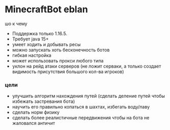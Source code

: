 # MinecraftBot eblan

шо к чему
 * Поддержка только 1.16.5.
 * Требует java 15+
 * умеет ходить и добывать ресы
 * можно запускать хоть бесконечность ботов
 * гибкая настройка
 * может использовать прокси любого типа
 * уклон на рейд атаки серверов (не ложит серваки, а только создает видимость присутствия большого кол-ва игроков)

### цели

 * улучшить алгоритм нахождения путей (сделать деление путей чтобы избежать застревания бота)
 * научить его правильно копаться в шахтах, избегать воду/лаву
 * сделать норм физику
 * сделать более реалистичные передвижения чтобы на бота не жаловался античит

